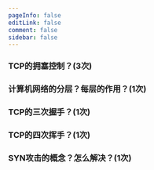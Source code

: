 ```yaml
---
pageInfo: false
editLink: false
comment: false
sidebar: false
---
```


### TCP的拥塞控制？(3次)

### 计算机网络的分层？每层的作用？(1次)

### TCP的三次握手？(1次)

### TCP的四次挥手？(1次)

### SYN攻击的概念？怎么解决？(1次)